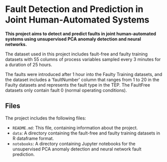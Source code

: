 # Fault Detection and Prediction in Joint Human-Automated Systems

**This project aims to detect and predict faults in joint human-automated systems using unsupervised PCA anomaly detection and neural networks.**

The dataset used in this project includes fault-free and faulty training datasets with 55 columns of process variables sampled every 3 minutes for a duration of 25 hours.

The faults were introduced after 1 hour into the Faulty Training datasets, and the dataset includes a 'faultNumber' column that ranges from 1 to 20 in the Faulty datasets and represents the fault type in the TEP. The FaultFree datasets only contain fault 0 (normal operating conditions).

## Files

The project includes the following files:
- `README.md`: This file, containing information about the project.
- `data`: A directory containing the fault-free and faulty training datasets in R dataframe format.
- `notebooks`: A directory containing Jupyter notebooks for the unsupervised PCA anomaly detection and neural network fault prediction.



